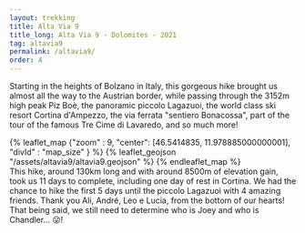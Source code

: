 ```yaml
---
layout: trekking
title: Alta Via 9
title_long: Alta Via 9 - Dolomites - 2021
tag: altavia9
permalink: /altavia9/
order: 4
---
```


Starting in the heights of Bolzano in Italy, this gorgeous hike brought us almost all the way to the Austrian border, while passing through the 3152m high peak Piz Boè, the panoramic piccolo Lagazuoi, the world class ski resort Cortina d'Ampezzo, the via ferrata "sentiero Bonacossa", part of the tour of the famous Tre Cime di Lavaredo, and so much more!

{% leaflet_map {"zoom" : 9,
"center": [46.5414835, 11.978885000000001],
"divId" : "map_size" } %}
{% leaflet_geojson "/assets/altavia9/altavia9.geojson" %}
{% endleaflet_map %}
<br />
This hike, around 130km long and with around 8500m of elevation gain, took us 11 days to complete, including one day of rest in Cortina. We had the chance to hike the first 5 days until the piccolo Lagazuoi with 4 amazing friends. Thank you Ali, André, Leo e Lucia, from the bottom of our hearts! That being said, we still need to determine who is Joey and who is Chandler... 😜!

